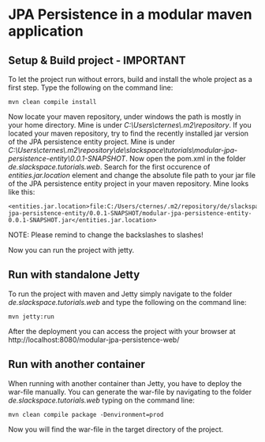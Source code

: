 JPA Persistence in a modular maven application
=========================================

Setup & Build project - IMPORTANT
-------------------------
To let the project run without errors, build and install the whole project as a first step. Type the following on the command line:

    mvn clean compile install

Now locate your maven repository, under windows the path is mostly in your home directory. Mine is under _C:\Users\cternes\\.m2\repository_.
If you located your maven repository, try to find the recently installed jar version of the JPA persistence entity project. Mine is under _C:\Users\cternes\\.m2\repository\de\slackspace\tutorials\modular-jpa-persistence-entity\0.0.1-SNAPSHOT_.
Now open the pom.xml in the folder _de.slackspace.tutorials.web_.
Search for the first occurence of _entities.jar.location_ element and change the absolute file path to your jar file of the JPA persistence entity project in your maven repository. Mine looks like this:

    <entities.jar.location>file:C:/Users/cternes/.m2/repository/de/slackspace/tutorials/modular-jpa-persistence-entity/0.0.1-SNAPSHOT/modular-jpa-persistence-entity-0.0.1-SNAPSHOT.jar</entities.jar.location>
	
NOTE: Please remind to change the backslashes to slashes!

Now you can run the project with jetty.

Run with standalone Jetty
-------------------------

To run the project with maven and Jetty simply navigate to the folder _de.slackspace.tutorials.web_ and type the following on the command line:  

    mvn jetty:run

After the deployment you can access the project with your browser at http://localhost:8080/modular-jpa-persistence-web/

Run with another container
----------------------------
When running with another container than Jetty, you have to deploy the war-file manually.
You can generate the war-file by navigating to the folder _de.slackspace.tutorials.web_ typing on the command line:
 
    mvn clean compile package -Denvironment=prod

Now you will find the war-file in the target directory of the project.

